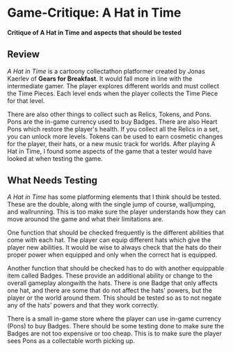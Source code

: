 # Game-Critique: A Hat in Time
#### Critique of A Hat in Time and aspects that should be tested

## Review

*A Hat in Time* is a cartoony collectathon platformer created by Jonas Kaerlev of **Gears for Breakfast**. It would fall more in line with the intermediate gamer. The player explores different worlds and must collect the Time Pieces. Each level ends when the player collects the Time Piece for that level. 

There are also other things to collect such as Relics, Tokens, and Pons. Pons are the in-game currency used to buy Badges. There are also Heart Pons which restore the player's health. If you collect all the Relics in a set, you can unlock more levels. Tokens can be used to earn cosmetic changes for the player, their hats, or a new music track for worlds. After playing A Hat in Time, I found some aspects of the game that a tester would have looked at when testing the game.

## What Needs Testing

*A Hat in Time* has some platforming elements that I think should be tested. These are the double, along with the single jump of course, walljumping, and wallrunning. This is too make sure the player understands how they can move arounod the game and what their limitations are.

One function that should be checked frequently is the different abilities that come with each hat. The player can equip different hats which give the player new abilities. It would be wise to always check that the hats do their proper power when equipped and only when the correct hat is equipped.

Another function that should be checked has to do with another equippable item called Badges. These provide an additional ability or change to the overall gameplay alongwith the hats. There is one Badge that only affects one hat, and there are some that do not affect the hats' powers, but the player or the world around them. This should be tested so as to not negate any of the hats' powers and that they work correctly.

There is a small in-game store where the player can use in-game currency (Pons) to buy Badges. There should be some testing done to make sure the Badges are not too expensive or too cheap. This is to make sure the player sees Pons as a collectable worth picking up.

